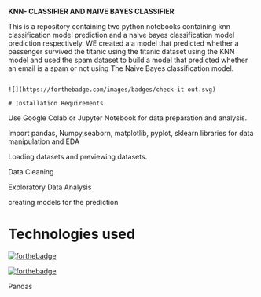 **KNN- CLASSIFIER AND NAIVE BAYES CLASSIFIER**

This is a repository containing two python notebooks containing knn classification model prediction and a naive bayes classification model prediction respectively. WE created a a model that predicted whether a passenger survived the titanic using the titanic dataset using the KNN model and used the spam dataset to build a model that predicted whether an email is a spam or not using The Naive Bayes classification model.
```
  
![](https://forthebadge.com/images/badges/check-it-out.svg)

# Installation Requirements
```
  

Use Google Colab or Jupyter Notebook for data preparation and analysis.

Import pandas, Numpy,seaborn, matplotlib, pyplot, sklearn
libraries for data manipulation and EDA

Loading datasets and previewing datasets.

Data Cleaning

Exploratory Data Analysis

creating models for the prediction

# Technologies used

[![forthebadge](https://forthebadge.com/images/badges/made-with-python.svg)](https://forthebadge.com) 

[![forthebadge](https://forthebadge.com/images/badges/uses-git.svg)](https://forthebadge.com)

Pandas
